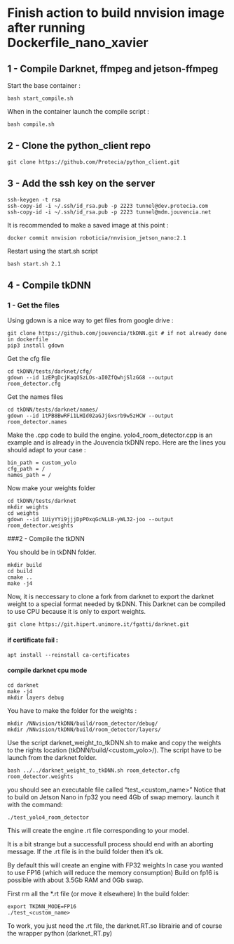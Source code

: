 # Finish action to build nnvision image after running Dockerfile_nano_xavier

## 1 - Compile Darknet, ffmpeg and jetson-ffmpeg

Start the base container :

    bash start_compile.sh

When in the container launch the compile script :

    bash compile.sh

## 2 - Clone the python_client repo

    git clone https://github.com/Protecia/python_client.git


## 3 - Add the ssh key on the server

    ssh-keygen -t rsa
    ssh-copy-id -i ~/.ssh/id_rsa.pub -p 2223 tunnel@dev.protecia.com
    ssh-copy-id -i ~/.ssh/id_rsa.pub -p 2223 tunnel@mdm.jouvencia.net

It is recommended to make a saved image at this point :

    docker commit nnvision roboticia/nnvision_jetson_nano:2.1

Restart using the start.sh script

    bash start.sh 2.1

## 4 - Compile tkDNN

### 1 - Get the files
Using gdown is a nice way to get files from google drive : 

    git clone https://github.com/jouvencia/tkDNN.git # if not already done in dockerfile
    pip3 install gdown

   
Get the cfg file 

    cd tkDNN/tests/darknet/cfg/    
    gdown --id 1zEPgDcjKaqOSzLOs-aI0ZfQwhjSlzGG8 --output room_detector.cfg
    
Get the names files

    cd tkDNN/tests/darknet/names/
    gdown --id 1tPB8BwRFi1LHId02aGJjGxsrb9w5zHCW --output room_detector.names

Make the .cpp code to build the engine. yolo4_room_detector.cpp is an example
and is already in the Jouvencia tkDNN repo. Here are the lines you should adapt to your case :

```
bin_path = custom_yolo
cfg_path = / 
names_path = /
```

Now make your weights folder

    cd tkDNN/tests/darknet
    mkdir weights
    cd weights
    gdown --id 1UiyYYi9jjjDpPOxqGcNLLB-yWL32-joo --output room_detector.weights

###2 - Compile the tkDNN

You should be in tkDNN folder.

    mkdir build
    cd build
    cmake ..
    make -j4

Now, it is neccessary to clone a fork from darknet to export the darknet weight
to a special format needed by tkDNN. This Darknet can be compiled to use
CPU because it is only to export weights.

    git clone https://git.hipert.unimore.it/fgatti/darknet.git

#### if certificate fail :
    apt install --reinstall ca-certificates
    
#### compile darknet cpu mode

    cd darknet
    make -j4
    mkdir layers debug

You have to make the folder for the weights :

    mkdir /NNvision/tkDNN/build/room_detector/debug/
    mkdir /NNvision/tkDNN/build/room_detector/layers/

Use the script darknet_weight_to_tkDNN.sh <cfg> <weights> to make and copy
the weights to the rights location (tkDNN/build/<custom_yolo>/).
The script have to be launch from the darknet folder. 

    bash ../../darknet_weight_to_tkDNN.sh room_detector.cfg room_detector.weights

you should see an executable file called “test_<custom_name>”
Notice that to build on Jetson Nano in fp32 you need 4Gb of swap memory.
launch it with the command:

    ./test_yolo4_room_detector

This will create the engine .rt file corresponding to your model.

It is a bit strange but a successfull process should end with an aborting message. If the .rt file is in the build folder then it’s ok.

By default this will create an engine with FP32 weights
In case you wanted to use FP16 (which will reduce the memory consumption)
Build on fp16 is possible with about 3.5Gb RAM and 0Gb swap.

First rm all the *.rt file (or move it elsewhere)
In the build folder:

    export TKDNN_MODE=FP16
    ./test_<custom_name>
To work, you just need the .rt file, the darknet.RT.so librairie and of course the wrapper python (darknet_RT.py)







